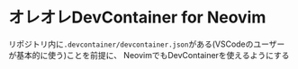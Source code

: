 # オレオレDevContainer for Neovim

リポジトリ内に`.devcontainer/devcontainer.json`がある(VSCodeのユーザーが基本的に使う)ことを前提に、
NeovimでもDevContainerを使えるようにする
